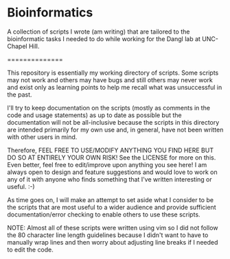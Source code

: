 Bioinformatics
==============

A collection of scripts I wrote (am writing) that are tailored to the bioinformatic tasks I needed to do while working for the Dangl lab at UNC-Chapel Hill.

==============

This repository is essentially my working directory of scripts. Some scripts may not work and others may have bugs and still others may never work and exist only as learning points to help me recall what was unsuccessful in the past. 

I'll try to keep documentation on the scripts (mostly as comments in the code and usage statements) as up to date as possible but the documentation will not be all-inclusive because the scripts in this directory are intended primarily for my own use and, in general, have not been written with other users in mind.

Therefore, FEEL FREE TO USE/MODIFY ANYTHING YOU FIND HERE BUT DO SO AT ENTIRELY YOUR OWN RISK! See the LICENSE for more on this. Even better, feel free to edit/improve upon anything you see here! I am always open to design and feature suggestions and would love to work on any of it with anyone who finds something that I've written interesting or useful. :-)

As time goes on, I will make an attempt to set aside what I consider to be the scripts that are most useful to a wider audience and provide sufficient documentation/error checking to enable others to use these scripts.

NOTE: Almost all of these scripts were written using vim so I did not follow the 80 character line length guidelines because I didn't want to have to manually wrap lines and then worry about adjusting line breaks if I needed to edit the code. 
